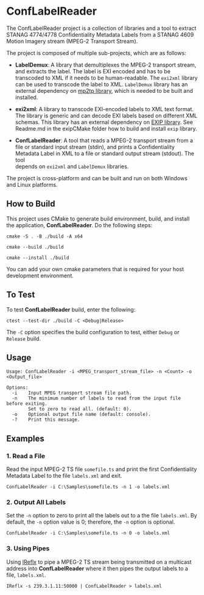# ConfLabelReader
The ConfLabelReader project is a collection of libraries and a tool to extract 
STANAG 4774/4778 Confidentiality Metadata Labels from a STANAG 4609 Motion
Imagery stream (MPEG-2 Transport Stream).

The project is composed of multiple sub-projects, which are as follows:

* __LabelDemux__: A library that demultiplexes the MPEG-2 transport stream, and 
extracts the label.  The label is EXI encoded and has to be transcoded to XML
if it needs to be human-readable.  The `exi2xml` library can be used to transcode
the label to XML.  `LabelDemux` library has an external dependency on 
[mp2tp library](https://github.com/jimcavoy/mp2tp), which is needed to be built and installed.

* __exi2xml__: A library to transcode EXI-encoded labels to XML text format.  The library is
generic and can decode EXI labels based on different XML schemas.  This library has 
an external dependency on [EXIP library](https://github.com/rwl/exip).  See Readme.md in the 
exipCMake folder how to build and install `exip` library.

* __ConfLabelReader__: A tool that reads a MPEG-2 transport stream from a file or standard input stream (stdin), and
prints a Confidentiality Metadata Label in XML to a file or standard output stream (stdout).  The tool  
depends on `exi2xml` and `LabelDemux` libraries.

The project is cross-platform and can be built and run on both Windows and
Linux platforms.

## How to Build
This project uses CMake to generate build environment, build, and install the application, __ConfLabelReader__. Do the following steps:

```
cmake -S . -B ./build -A x64
```
```
cmake --build ./build
```
```
cmake --install ./build
```

You can add your own cmake parameters that is required for your host development environment.

## To Test
To test __ConfLabelReader__ build, enter the following:

```
ctest --test-dir ./build -C <Debug|Release>
```

The `-C` option specifies the build configuration to test, either `Debug` or `Release` build.

## Usage

```
Usage: ConfLabelReader -i <MPEG_transport_stream_file> -n <Count> -o <Output_file>

Options:
  -i    Input MPEG transport stream file path.
  -n    The minimum number of labels to read from the input file before exiting.
        Set to zero to read all. (default: 0).
  -o    Optional output file name (default: console).
  -?    Print this message.
```

## Examples

### 1. Read a File
Read the input MPEG-2 TS file `somefile.ts` and print the first Confidentiality Metadata Label to the file `labels.xml` and exit.

```
ConfLabelReader -i C:\Samples\somefile.ts -n 1 -o labels.xml
```

### 2. Output All Labels
Set the `-n` option to zero to print all the labels out to a the file `labels.xml`.  By default, the `-n` option value is 0; therefore, the `-n` option is optional. 

```
ConfLabelReader -i C:\Samples\somefile.ts -n 0 -o labels.xml
```

### 3. Using Pipes
Using [IReflx](https://github.com/jimcavoy/IReflx) to pipe a MPEG-2 TS stream being transmitted on a multicast address into __ConfLabelReader__ where it then pipes the output
labels to a file, `labels.xml`.

```
IReflx -s 239.3.1.11:50000 | ConfLabelReader > labels.xml
```
